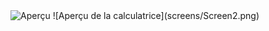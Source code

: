 <img src="images/capture1.png" alt="Aperçu" width="400"/>
![Aperçu de la calculatrice](screens/Screen2.png)
